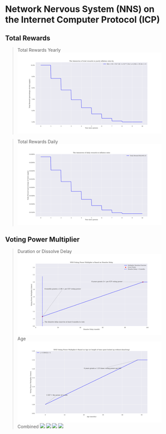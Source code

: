 # Network Nervous System (NNS) on the Internet Computer Protocol (ICP)

## Total Rewards

> Total Rewards Yearly
![](figures/total_reward_yearly.png)

> Total Rewards Daily
![](figures/total_reward_daily.png)

## Voting Power Multiplier 

> Duration or Dissolve Delay
![](figures/multiplier_duration.png)
> Age
![](figures/multiplier_age.png)
> Combined
![](multiplier_age_duration96.png)
![](multiplier_age_fix_duration.png)
![](multiplier_combined.png)
![](multiplier_combined_2.png)
